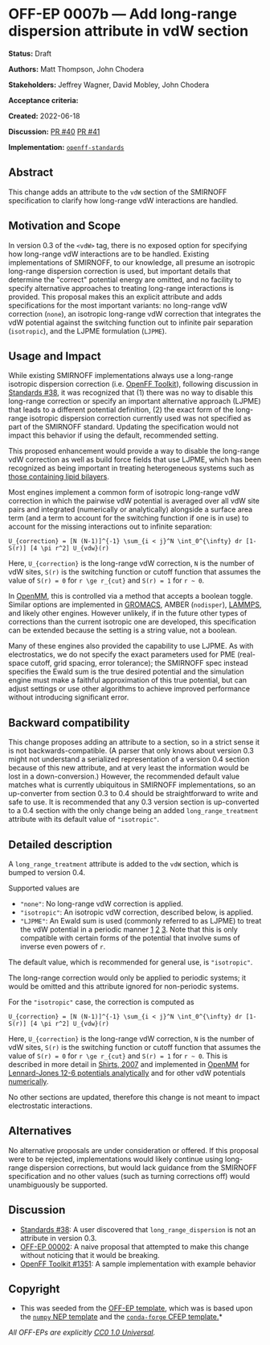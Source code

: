 # OFF-EP 0007b — Add long-range dispersion attribute in vdW section

**Status:** Draft

**Authors:** Matt Thompson, John Chodera

**Stakeholders:** Jeffrey Wagner, David Mobley, John Chodera

**Acceptance criteria:** <Unanimity>

**Created:** 2022-06-18

**Discussion:** [PR #40](https://github.com/openforcefield/standards/pull/40) [PR #41](https://github.com/openforcefield/standards/pull/41)

**Implementation:** [``openff-standards``](https://github.com/openforcefield/openff-standards)

## Abstract

This change adds an attribute to the `vdW` section of the SMIRNOFF specification to clarify how long-range vdW interactions are handled.

## Motivation and Scope

In version 0.3 of the `<vdW>` tag, there is no exposed option for specifying how long-range vdW interactions are to be handled.
Existing implementations of SMIRNOFF, to our knowledge, all presume an isotropic long-range dispersion correction is used,
but important details that determine the "correct" potential energy are omitted, and no facility to specify alternative approaches to treating
long-range interactions is provided. This proposal makes this an explicit attribute and adds specifications for the most important variants:
no long-range vdW correction (`none`),
an isotropic long-range vdW correction that integrates the vdW potential against the switching function out to infinite pair separation (`isotropic`),
and the LJPME formulation (`LJPME`).

## Usage and Impact

While existing SMIRNOFF implementations always use a long-range isotropic dispersion correction (i.e. [OpenFF
Toolkit](https://github.com/openforcefield/openff-toolkit/blob/0.10.6/openff/toolkit/typing/engines/smirnoff/parameters.py#L3695)),
following discussion in [Standards #38](https://github.com/openforcefield/standards/pull/38), it was recognized that
(1) there was no way to disable this long-range correction or specify an important alternative approach (LJPME) that leads to a different potential definition,
(2) the exact form of the long-range isotropic dispersion correction currently used was not specified as part of the SMIRNOFF standard.
Updating the specification would not impact this behavior if using the default, recommended setting.

This proposed enhancement would provide a way to disable the long-range vdW correction as well as build force fields that use LJPME,
which has been recognized as being important in treating heterogeneous systems such as [those containing lipid bilayers](https://doi.org/10.1021/ct400140n).

Most engines implement a common form of isotropic long-range vdW correction in which the pairwise vdW potential is averaged over all vdW site pairs
and integrated (numerically or analytically) alongside a surface area term (and a term to account for the switching function if one is in use) to account for the missing interactions out to infinite separation:
```
U_{correction} = [N (N-1)]^{-1} \sum_{i < j}^N \int_0^{\infty} dr [1-S(r)] [4 \pi r^2] U_{vdw}(r)
```
Here, `U_{correction}` is the long-range vdW correction, `N` is the number of vdW sites, `S(r)` is the switching function or cutoff function that assumes the value of `S(r) = 0` for `r \ge r_{cut}` and `S(r) = 1` for `r ~ 0`.

In [OpenMM](http://docs.openmm.org/latest/api-python/generated/openmm.openmm.NonbondedForce.html#openmm.openmm.NonbondedForce.setUseDispersionCorrection),
this is controlled via a method that accepts a boolean toggle. Similar options are implemented
in [GROMACS](https://manual.gromacs.org/current/user-guide/mdp-options.html#mdp-DispCorr), AMBER
(`nodisper`), [LAMMPS](https://docs.lammps.org/pair_modify.html), and likely other engines. However
unlikely, if in the future other types of corrections than the current isotropic one are developed,
this specification can be extended because the setting is a string value, not a boolean.

Many of these engines also provided the capability to use LJPME.
As with electrostatics, we do not specify the exact parameters used for PME (real-space cutoff, grid spacing, error tolerance);
the SMIRNOFF spec instead specifies the Ewald sum is the true desired potential and the simulation engine must make a faithful
approximation of this true potential, but can adjust settings or use other algorithms to achieve improved performance without introducing significant error.

## Backward compatibility

This change proposes adding an attribute to a section, so in a strict sense it is not
backwards-compatible. (A parser that only knows about version 0.3 might not understand a serialized
representation of a version 0.4 section because of this new attribute, and at very least the
information would be lost in a down-conversion.) However, the recommended
default value matches what is currently ubiquitous in SMIRNOFF implementations, so an up-converter
from section 0.3 to 0.4 should be straightforward to write and safe to use. It is recommended that
any 0.3 version section is up-converted to a 0.4 section with the only change being an added
`long_range_treatment` attribute with its default value of `"isotropic"`.

## Detailed description

A `long_range_treatment` attribute is added to the `vdW` section, which is bumped to version 0.4.

Supported values are
  * `"none"`: No long-range vdW correction is applied.
  * `"isotropic"`: An isotropic vdW correction, described below, is applied.
  * `"LJPME"`: An Ewald sum is used (commonly referred to as LJPME) to treat the vdW potential in a periodic manner [1](https://doi.org/10.1063/1.464397) [2](http://dx.doi.org/10.1063/1.465608) [3](https://doi.org/10.1021/acs.jctc.5b00726). Note that this is only compatible with certain forms of the potential that involve sums of inverse even powers of `r`.

The default value, which is recommended for general use, is `"isotropic"`.

The long-range correction would only be applied to periodic systems; it would be omitted and this attribute ignored for non-periodic systems.

For the `"isotropic"` case, the correction is computed as
```
U_{correction} = [N (N-1)]^{-1} \sum_{i < j}^N \int_0^{\infty} dr [1-S(r)] [4 \pi r^2] U_{vdw}(r)
```
Here, `U_{correction}` is the long-range vdW correction, `N` is the number of vdW sites, `S(r)` is the switching function or cutoff function that assumes the value of `S(r) = 0` for `r \ge r_{cut}` and `S(r) = 1` for `r ~ 0`.
This is described in more detail in [Shirts, 2007](https://pubs.acs.org/doi/10.1021/jp0735987) and implemented in [OpenMM](http://openmm.org) for [Lennard-Jones 12-6 potentials analytically](http://docs.openmm.org/latest/api-python/generated/openmm.openmm.NonbondedForce.html#openmm.openmm.NonbondedForce.setUseDispersionCorrection) and for other vdW potentials [numerically](http://docs.openmm.org/latest/api-python/generated/openmm.openmm.CustomNonbondedForce.html#openmm.openmm.CustomNonbondedForce.setUseLongRangeCorrection).

No other sections are updated, therefore this change is not meant to impact electrostatic interactions.

## Alternatives

No alternative proposals are under consideration or offered. If this proposal were to be rejected,
implementations would likely continue using long-range dispersion corrections, but would lack
guidance from the SMIRNOFF specification and no other values (such as turning corrections off) would
unambiguously be supported.

## Discussion

- [Standards #38](https://github.com/openforcefield/standards/pull/38): A user discovered that `long_range_dispersion` is not an attribute in version 0.3.
- [OFF-EP 00002](https://github.com/openforcefield/standards/pull/22): A naive proposal that attempted to make this change without noticing that it would be breaking.
- [OpenFF Toolkit #1351](https://github.com/openforcefield/openff-toolkit/pull/1351): A sample implementation with example behavior

## Copyright

* This was seeded from the
[OFF-EP template](https://github.com/openforcefield/standards/blob/main/docs/enhancement-proposals/off-ep-template.md),
which was is based upon the
[``numpy`` NEP template]( https://github.com/numpy/numpy/blob/master/doc/neps/nep-template.rst) and the
[``conda-forge`` CFEP template.](https://github.com/conda-forge/cfep/blob/master/cfep-00.md)*

*All OFF-EPs are explicitly [CC0 1.0 Universal](https://creativecommons.org/publicdomain/zero/1.0/).*
